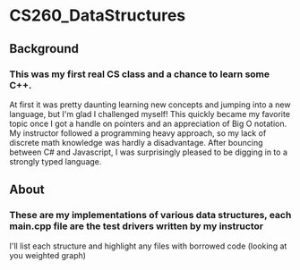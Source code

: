 # CS260_DataStructures
## Background
### This was my first real CS class and a chance to learn some C++.
At first it was pretty daunting learning new concepts and jumping into a new language, but I'm glad I challenged myself! This quickly became my favorite topic once I got a handle on pointers and an appreciation of Big O notation. My instructor followed a programming heavy approach, so my lack of discrete math knowledge was hardly a disadvantage. After bouncing between C# and Javascript, I was surprisingly pleased to be digging in to a strongly typed language.

## About
### These are my implementations of various data structures, each main.cpp file are the test drivers written by my instructor
I'll list each structure and highlight any files with borrowed code (looking at you weighted graph)
